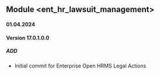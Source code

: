 ## Module <ent_hr_lawsuit_management>

#### 01.04.2024
#### Version 17.0.1.0.0
##### ADD

- Initial commit for Enterprise Open HRMS Legal Actions
